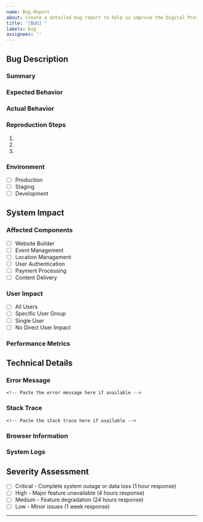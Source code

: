 ```yaml
---
name: Bug Report
about: Create a detailed bug report to help us improve the Digital Presence MVP
title: "[BUG] "
labels: bug
assignees: ''
---
```


<!-- 
Please fill out this bug report template as completely as possible. 
The more information you provide, the faster we can address the issue.
-->

## Bug Description

### Summary
<!-- Provide a clear and concise description of the bug (50-500 characters) -->


### Expected Behavior
<!-- Describe what you expected to happen (minimum 30 characters) -->


### Actual Behavior
<!-- Describe what actually happened (minimum 30 characters) -->


### Reproduction Steps
<!-- Provide detailed steps to reproduce the issue (minimum 100 characters) -->
1. 
2. 
3. 
<!-- Add more steps as needed -->

### Environment
<!-- Select the environment where the bug occurred -->
- [ ] Production
- [ ] Staging
- [ ] Development

## System Impact

### Affected Components
<!-- Select all that apply -->
- [ ] Website Builder
- [ ] Event Management
- [ ] Location Management
- [ ] User Authentication
- [ ] Payment Processing
- [ ] Content Delivery

### User Impact
<!-- Select one option -->
- [ ] All Users
- [ ] Specific User Group
- [ ] Single User
- [ ] No Direct User Impact

### Performance Metrics
<!-- Optional: Include relevant performance metrics (format: 123ms or 45%) -->


## Technical Details

### Error Message
```
<!-- Paste the error message here if available -->
```

### Stack Trace
```
<!-- Paste the stack trace here if available -->
```

### Browser Information
<!-- Format: Browser Name Version (e.g., Chrome 96.0.4664.93) -->


### System Logs
<!-- Attach relevant log files (.log or .txt) if available -->


## Severity Assessment
<!-- Based on impact, select one -->
- [ ] Critical - Complete system outage or data loss (1 hour response)
- [ ] High - Major feature unavailable (4 hours response)
- [ ] Medium - Feature degradation (24 hours response)
- [ ] Low - Minor issues (1 week response)

<!-- 
Auto-labeling and assignment will be handled based on:
- Affected components
- Severity level
- Technical details provided
-->

---
<!-- For Internal Use -->
<!--
Auto-labels will be applied based on:
- Website Builder issues -> frontend, website-builder
- Payment Processing issues -> backend, payment
- Critical severity -> critical, needs-immediate-attention
-->
